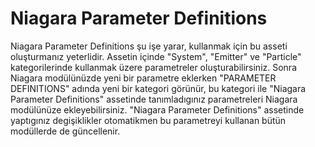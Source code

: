 # Niagara Parameter Definitions

Niagara Parameter Definitions şu işe yarar, kullanmak için bu asseti oluşturmanız yeterlidir. Assetin içinde "System", "Emitter" ve "Particle" kategorilerinde kullanmak üzere parametreler oluşturabilirsiniz. Sonra Niagara modülünüzde yeni bir parametre eklerken "PARAMETER DEFINITIONS" adında yeni bir kategori görünür, bu kategori ile "Niagara Parameter Definitions" assetinde tanımladıgınız parametreleri Niagara modülünüze ekleyebilirsiniz. "Niagara Parameter Definitions" assetinde yaptıgınız degişiklikler otomatikmen bu parametreyi kullanan bütün modüllerde de güncellenir.
